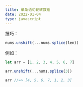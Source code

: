 ```yaml
---
title: 单条语句轮转数组
date: 2022-01-04
type: javascript
---
```


技巧：

```js
nums.unshift(...nums.splice(len))
```

例如：

```js
let arr = [1, 2, 3, 4, 5, 6, 7]

arr.unshift(...nums.splice(3))

arr //=> [4, 5, 6, 7, 1, 2, 3]
```
